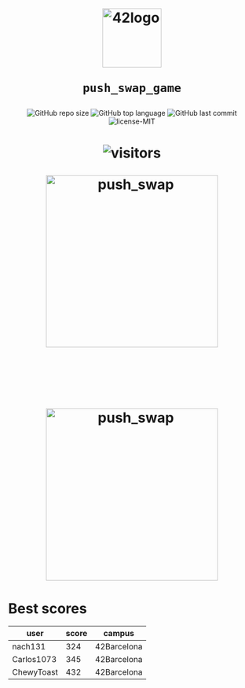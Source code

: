 <h1 align="center">
  <img  width="120" alt="42logo"  src="https://user-images.githubusercontent.com/19689770/129336866-169b0dc7-ea41-47d4-b50a-d466508031af.png">
  
	push_swap_game
</h1>
 <p align="center">
<img alt="GitHub repo size" src="https://img.shields.io/github/repo-size/nach131/push_swap_game">
<img alt="GitHub top language" src="https://img.shields.io/github/languages/top/nach131/push_swap_game">
<img alt="GitHub last commit" src="https://img.shields.io/github/last-commit/nach131/push_swap_game">
<img alt="license-MIT" src="https://img.shields.io/badge/license-MIT-blue">
</p>

<h1 align="center">

![visitors](https://visitor-badge.glitch.me/badge?page_id=nach131.42Barcelona&left_color=green&right_color=blue)

<img  width="350" alt="push_swap"  src="https://github.com/nach131/push_swap_game/blob/master/img/push_swap_game.gif"> 

<br></br>

<img  width="350" alt="push_swap"  src="https://github.com/nach131/push_swap_game/blob/master/img/push_swap.png">

</h1>

# Best scores

 <p align="center">

| user | score | campus |
| ---- | ----- | ------ |
| nach131 | 324 | 42Barcelona |
| Carlos1073 | 345 | 42Barcelona |
| ChewyToast | 432 | 42Barcelona |

</p>